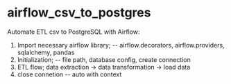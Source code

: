 # airflow_csv_to_postgres
Automate ETL csv to PostgreSQL with Airflow:
1. Import necessary airflow library; -- airflow.decorators, airflow.providers, sqlalchemy, pandas
2. Initialization; -- file path, database config, create connection
3. ETL flow; data extraction -> data transformation -> load data
4. close connetion -- auto with context 

